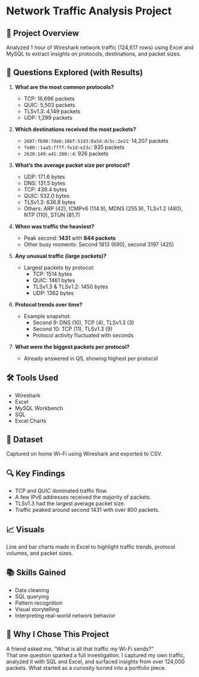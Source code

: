# Network Traffic Analysis Project

## 📌 Project Overview
Analyzed 1 hour of Wireshark network traffic (124,617 rows) using Excel and MySQL to extract insights on protocols, destinations, and packet sizes.

## 🧠 Questions Explored (with Results)
1. **What are the most common protocols?**  
   - TCP: 16,696 packets  
   - QUIC: 5,503 packets  
   - TLSv1.3: 4,149 packets  
   - UDP: 1,299 packets  

2. **Which destinations received the most packets?**  
   - `2607:fb90:7deb:18bf:51d3:8a5d:dc5c:2e21`: 14,207 packets  
   - `fe80::1aa5:ffff:fe1d:e23c`: 935 packets  
   - `2620:149:a41:280::4`: 926 packets  

3. **What’s the average packet size per protocol?**  
   - UDP: 171.6 bytes  
   - DNS: 131.5 bytes  
   - TCP: 439.4 bytes  
   - QUIC: 532.0 bytes  
   - TLSv1.3: 636.8 bytes  
   - Others: ARP (42), ICMPv6 (114.9), MDNS (255.9), TLSv1.2 (480), NTP (110), STUN (81.7)

4. **When was traffic the heaviest?**  
   - Peak second: **1431** with **844 packets**  
   - Other busy moments: Second 1813 (690), second 3197 (425)

5. **Any unusual traffic (large packets)?**  
   - Largest packets by protocol:  
     - TCP: 1514 bytes  
     - QUIC: 1461 bytes  
     - TLSv1.3 & TLSv1.2: 1450 bytes  
     - UDP: 1362 bytes  

6. **Protocol trends over time?**  
   - Example snapshot:  
     - Second 9: DNS (10), TCP (4), TLSv1.3 (3)  
     - Second 10: TCP (11), TLSv1.3 (9)  
     - Protocol activity fluctuated with seconds

7. **What were the biggest packets per protocol?**  
   - Already answered in Q5, showing highest per protocol

## 🛠 Tools Used
- Wireshark
- Excel
- MySQL Workbench
- SQL
- Excel Charts

## 💾 Dataset
Captured on home Wi-Fi using Wireshark and exported to CSV.

## 🔍 Key Findings
- TCP and QUIC dominated traffic flow.
- A few IPv6 addresses received the majority of packets.
- TLSv1.3 had the largest average packet size.
- Traffic peaked around second 1431 with over 800 packets.

## 📈 Visuals
Line and bar charts made in Excel to highlight traffic trends, protocol volumes, and packet sizes.

## 📚 Skills Gained
- Data cleaning
- SQL querying
- Pattern recognition
- Visual storytelling
- Interpreting real-world network behavior

## 🤝 Why I Chose This Project
A friend asked me, “What is all that traffic my Wi-Fi sends?”  
That one question sparked a full investigation. I captured my own traffic, analyzed it with SQL and Excel, and surfaced insights from over 124,000 packets. What started as a curiosity turned into a portfolio piece.